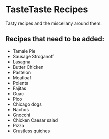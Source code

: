 # TasteTaste Recipes
Tasty recipes and the miscellany around them.

## Recipes that need to be added:
* Tamale Pie
* Sausage Stroganoff
* Lasagna
* Butter Chicken
* Pastelon
* Meatloaf
* Polenta
* Fajitas
* Guac
* Pico
* Chicago dogs
* Nachos
* Gnocchi
* Chicken Caesar salad
* Pizza
* Crustless quiches
